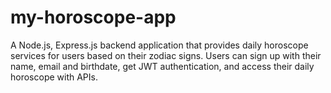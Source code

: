 # my-horoscope-app
A Node.js, Express.js backend application that provides daily horoscope services for users based on their zodiac signs. Users can sign up with their name, email and birthdate, get JWT authentication, and access their daily horoscope with APIs.
